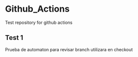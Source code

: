 # Github_Actions
Test repository for github actions
## Test 1
Prueba de automaton para revisar branch utilizara en checkout
